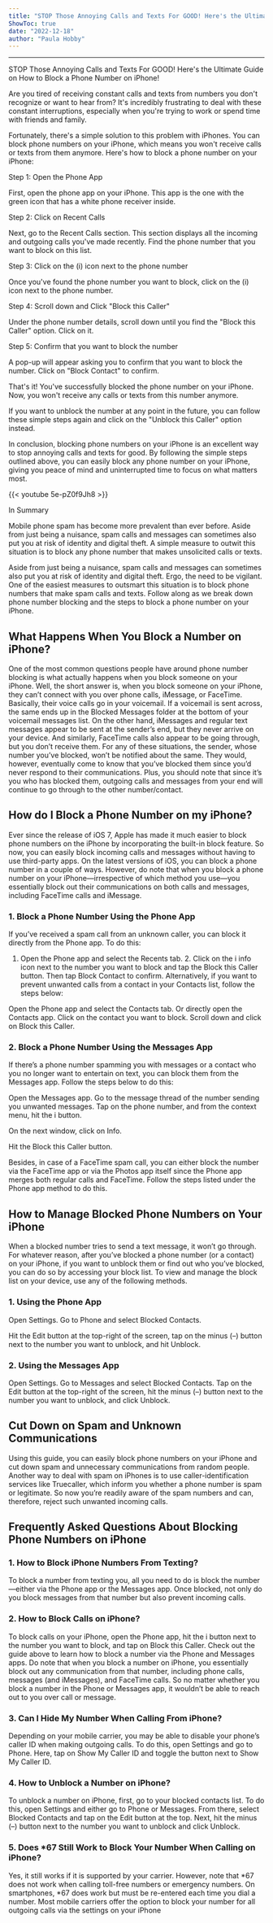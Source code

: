 ```yaml
---
title: "STOP Those Annoying Calls and Texts For GOOD! Here's the Ultimate Guide on How to Block a Phone Number on iPhone!"
ShowToc: true 
date: "2022-12-18"
author: "Paula Hobby"
---
```

*****
STOP Those Annoying Calls and Texts For GOOD! Here's the Ultimate Guide on How to Block a Phone Number on iPhone!

Are you tired of receiving constant calls and texts from numbers you don't recognize or want to hear from? It's incredibly frustrating to deal with these constant interruptions, especially when you're trying to work or spend time with friends and family.

Fortunately, there's a simple solution to this problem with iPhones. You can block phone numbers on your iPhone, which means you won't receive calls or texts from them anymore. Here's how to block a phone number on your iPhone:

Step 1: Open the Phone App

First, open the phone app on your iPhone. This app is the one with the green icon that has a white phone receiver inside.

Step 2: Click on Recent Calls

Next, go to the Recent Calls section. This section displays all the incoming and outgoing calls you've made recently. Find the phone number that you want to block on this list.

Step 3: Click on the (i) icon next to the phone number

Once you've found the phone number you want to block, click on the (i) icon next to the phone number.

Step 4: Scroll down and Click "Block this Caller"

Under the phone number details, scroll down until you find the "Block this Caller" option. Click on it.

Step 5: Confirm that you want to block the number

A pop-up will appear asking you to confirm that you want to block the number. Click on "Block Contact" to confirm.

That's it! You've successfully blocked the phone number on your iPhone. Now, you won't receive any calls or texts from this number anymore.

If you want to unblock the number at any point in the future, you can follow these simple steps again and click on the "Unblock this Caller" option instead.

In conclusion, blocking phone numbers on your iPhone is an excellent way to stop annoying calls and texts for good. By following the simple steps outlined above, you can easily block any phone number on your iPhone, giving you peace of mind and uninterrupted time to focus on what matters most.

{{< youtube 5e-pZ0f9Jh8 >}} 



In Summary


Mobile phone spam has become more prevalent than ever before.
Aside from just being a nuisance, spam calls and messages can sometimes also put you at risk of identity and digital theft.
A simple measure to outwit this situation is to block any phone number that makes unsolicited calls or texts.






Aside from just being a nuisance, spam calls and messages can sometimes also put you at risk of identity and digital theft. Ergo, the need to be vigilant.
One of the easiest measures to outsmart this situation is to block phone numbers that make spam calls and texts. Follow along as we break down phone number blocking and the steps to block a phone number on your iPhone.

 
## What Happens When You Block a Number on iPhone?


One of the most common questions people have around phone number blocking is what actually happens when you block someone on your iPhone.
Well, the short answer is, when you block someone on your iPhone, they can’t connect with you over phone calls, iMessage, or FaceTime. Basically, their voice calls go in your voicemail. If a voicemail is sent across, the same ends up in the Blocked Messages folder at the bottom of your voicemail messages list.
On the other hand, iMessages and regular text messages appear to be sent at the sender’s end, but they never arrive on your device. And similarly, FaceTime calls also appear to be going through, but you don’t receive them.
For any of these situations, the sender, whose number you’ve blocked, won’t be notified about the same. They would, however, eventually come to know that you’ve blocked them since you’d never respond to their communications. Plus, you should note that since it’s you who has blocked them, outgoing calls and messages from your end will continue to go through to the other number/contact.

 
## How do I Block a Phone Number on my iPhone?


Ever since the release of iOS 7, Apple has made it much easier to block phone numbers on the iPhone by incorporating the built-in block feature. So now, you can easily block incoming calls and messages without having to use third-party apps.
On the latest versions of iOS, you can block a phone number in a couple of ways.
However, do note that when you block a phone number on your iPhone—irrespective of which method you use—you essentially block out their communications on both calls and messages, including FaceTime calls and iMessage.

 
### 1. Block a Phone Number Using the Phone App


If you’ve received a spam call from an unknown caller, you can block it directly from the Phone app. To do this:
1. Open the Phone app and select the Recents tab.  2. Click on the i info icon next to the number you want to block and tap the Block this Caller button. Then tap Block Contact to confirm. 
Alternatively, if you want to prevent unwanted calls from a contact in your Contacts list, follow the steps below:

 

Open the Phone app and select the Contacts tab. Or directly open the Contacts app.
Click on the contact you want to block.
Scroll down and click on Block this Caller.

 
### 2. Block a Phone Number Using the Messages App


If there’s a phone number spamming you with messages or a contact who you no longer want to entertain on text, you can block them from the Messages app. Follow the steps below to do this:

 

Open the Messages app.
Go to the message thread of the number sending you unwanted messages.
Tap on the phone number, and from the context menu, hit the i button.

On the next window, click on Info.

Hit the Block this Caller button.




Besides, in case of a FaceTime spam call, you can either block the number via the FaceTime app or via the Photos app itself since the Phone app merges both regular calls and FaceTime. Follow the steps listed under the Phone app method to do this.

 
## How to Manage Blocked Phone Numbers on Your iPhone


When a blocked number tries to send a text message, it won’t go through. For whatever reason, after you’ve blocked a phone number (or a contact) on your iPhone, if you want to unblock them or find out who you’ve blocked, you can do so by accessing your block list. To view and manage the block list on your device, use any of the following methods.

 
### 1. Using the Phone App
 

Open Settings.
Go to Phone and select Blocked Contacts.

Hit the Edit button at the top-right of the screen, tap on the minus (–) button next to the number you want to unblock, and hit Unblock.

 
### 2. Using the Messages App
 

Open Settings.
Go to Messages and select Blocked Contacts.
Tap on the Edit button at the top-right of the screen, hit the minus (–) button next to the number you want to unblock, and click Unblock.


 
## Cut Down on Spam and Unknown Communications


Using this guide, you can easily block phone numbers on your iPhone and cut down spam and unnecessary communications from random people.
Another way to deal with spam on iPhones is to use caller-identification services like Truecaller, which inform you whether a phone number is spam or legitimate. So now you’re readily aware of the spam numbers and can, therefore, reject such unwanted incoming calls.

 
## Frequently Asked Questions About Blocking Phone Numbers on iPhone
 
### 1. How to Block iPhone Numbers From Texting?


To block a number from texting you, all you need to do is block the number—either via the Phone app or the Messages app. Once blocked, not only do you block messages from that number but also prevent incoming calls.

 
### 2. How to Block Calls on iPhone?


To block calls on your iPhone, open the Phone app, hit the i button next to the number you want to block, and tap on Block this Caller. Check out the guide above to learn how to block a number via the Phone and Messages apps.
Do note that when you block a number on iPhone, you essentially block out any communication from that number, including phone calls, messages (and iMessages), and FaceTime calls. So no matter whether you block a number in the Phone or Messages app, it wouldn’t be able to reach out to you over call or message.

 
### 3. Can I Hide My Number When Calling From iPhone?


Depending on your mobile carrier, you may be able to disable your phone’s caller ID when making outgoing calls. To do this, open Settings and go to Phone. Here, tap on Show My Caller ID and toggle the button next to Show My Caller ID.

 
### 4. How to Unblock a Number on iPhone?


To unblock a number on iPhone, first, go to your blocked contacts list. To do this, open Settings and either go to Phone or Messages. From there, select Blocked Contacts and tap on the Edit button at the top. Next, hit the minus (–) button next to the number you want to unblock and click Unblock.

 
### 5. Does *67 Still Work to Block Your Number When Calling on iPhone?


Yes, it still works if it is supported by your carrier. However, note that *67 does not work when calling toll-free numbers or emergency numbers. On smartphones, *67 does work but must be re-entered each time you dial a number. Most mobile carriers offer the option to block your number for all outgoing calls via the settings on your iPhone




